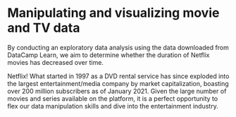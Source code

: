# Manipulating and visualizing movie and TV data
By conducting an exploratory data analysis using the data downloaded from DataCamp Learn, we aim to determine whether the duration of Netflix movies has decreased over time.

Netflix! What started in 1997 as a DVD rental service has since exploded into the largest entertainment/media company by market capitalization, boasting over 200 million subscribers as of January 2021. Given the large number of movies and series available on the platform, it is a perfect opportunity to flex our data manipulation skills and dive into the entertainment industry.
